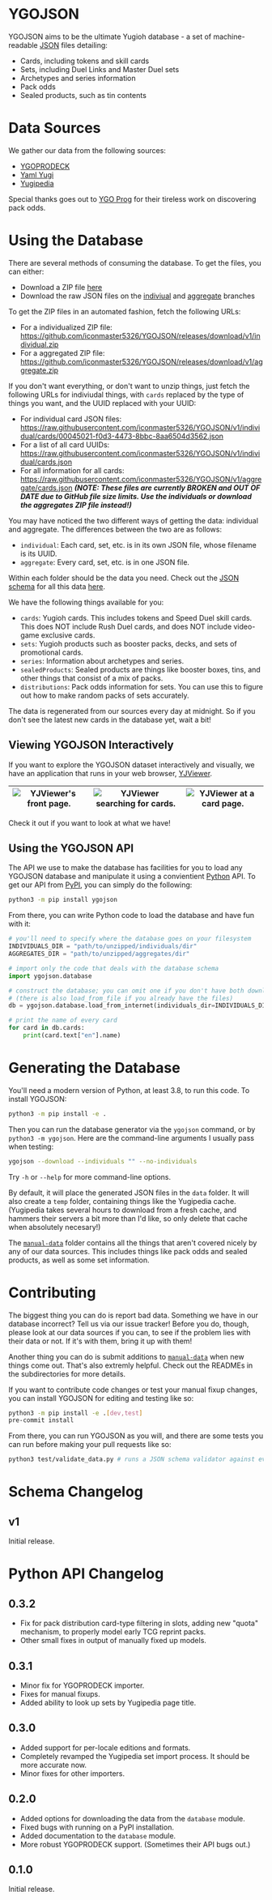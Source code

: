 # YGOJSON

YGOJSON aims to be the ultimate Yugioh database - a set of machine-readable [JSON](https://www.json.org/json-en.html) files detailing:

* Cards, including tokens and skill cards
* Sets, including Duel Links and Master Duel sets
* Archetypes and series information
* Pack odds
* Sealed products, such as tin contents

# Data Sources

We gather our data from the following sources:

* [YGOPRODECK](https://ygoprodeck.com/)
* [Yaml Yugi](https://github.com/DawnbrandBots/yaml-yugi)
* [Yugipedia](https://yugipedia.com/)

Special thanks goes out to [YGO Prog](https://www.ygoprog.com/) for their tireless work on discovering pack odds.

# Using the Database

There are several methods of consuming the database. To get the files, you can either:

* Download a ZIP file [here](https://github.com/iconmaster5326/YGOJSON/releases/latest)
* Download the raw JSON files on the [indiviual](https://github.com/iconmaster5326/YGOJSON/tree/v1/individual) and [aggregate](https://github.com/iconmaster5326/YGOJSON/tree/v1/aggregate) branches

To get the ZIP files in an automated fashion, fetch the following URLs:

* For a individualized ZIP file: https://github.com/iconmaster5326/YGOJSON/releases/download/v1/individual.zip
* For a aggregated ZIP file: https://github.com/iconmaster5326/YGOJSON/releases/download/v1/aggregate.zip

If you don't want everything, or don't want to unzip things, just fetch the following URLs for indiviudal things, with `cards` replaced by the type of things you want, and the UUID replaced with your UUID:

* For individual card JSON files: https://raw.githubusercontent.com/iconmaster5326/YGOJSON/v1/individual/cards/00045021-f0d3-4473-8bbc-8aa6504d3562.json
* For a list of all card UUIDs: https://raw.githubusercontent.com/iconmaster5326/YGOJSON/v1/individual/cards.json
* For all information for all cards: https://raw.githubusercontent.com/iconmaster5326/YGOJSON/v1/aggregate/cards.json ***(NOTE: These files are currently BROKEN and OUT OF DATE due to GitHub file size limits. Use the individuals or download the aggregates ZIP file instead!)***

You may have noticed the two different ways of getting the data: individual and aggregate. The differences between the two are as follows:

* `individual`: Each card, set, etc. is in its own JSON file, whose filename is its UUID.
* `aggregate`: Every card, set, etc. is in one JSON file.

Within each folder should be the data you need. Check out the [JSON schema](https://json-schema.org/) for all this data [here](schema/v1/).

We have the following things available for you:

* `cards`: Yugioh cards. This includes tokens and Speed Duel skill cards. This does NOT include Rush Duel cards, and does NOT include video-game exclusive cards.
* `sets`: Yugioh products such as booster packs, decks, and sets of promotional cards.
* `series`: Information about archetypes and series.
* `sealedProducts`: Sealed products are things like booster boxes, tins, and other things that consist of a mix of packs.
* `distributions`: Pack odds information for sets. You can use this to figure out how to make random packs of sets accurately.

The data is regenerated from our sources every day at midnight. So if you don't see the latest new cards in the database yet, wait a bit!

## Viewing YGOJSON Interactively

If you want to explore the YGOJSON dataset interactively and visually, we have an application that runs in your web browser, [YJViewer](https://github.com/iconmaster5326/YJViewer).

| ![YJViewer's front page.](yjv1.jpg) | ![YJViewer searching for cards.](yjv2.jpg) | ![YJViewer at a card page.](yjv3.jpg) |
| - | - | - |

Check it out if you want to look at what we have!

## Using the YGOJSON API

The API we use to make the database has facilities for you to load any YGOJSON database and manipulate it using a convientient [Python](https://www.python.org/) API. To get our API from [PyPI](https://pypi.org), you can simply do the following:

```bash
python3 -m pip install ygojson
```

From there, you can write Python code to load the database and have fun with it:

```python
# you'll need to specify where the database goes on your filesystem
INDIVIDUALS_DIR = "path/to/unzipped/individuals/dir"
AGGREGATES_DIR = "path/to/unzipped/aggregates/dir"

# import only the code that deals with the database schema
import ygojson.database

# construct the database; you can omit one if you don't have both downloaded
# (there is also load_from_file if you already have the files)
db = ygojson.database.load_from_internet(individuals_dir=INDIVIDUALS_DIR, aggregates_dir=AGGREGATES_DIR)

# print the name of every card
for card in db.cards:
    print(card.text["en"].name)
```

# Generating the Database

You'll need a modern version of Python, at least 3.8, to run this code. To install YGOJSON:

```bash
python3 -m pip install -e .
```

Then you can run the database generator via the `ygojson` command, or by `python3 -m ygojson`. Here are the command-line arguments I usually pass when testing:

```bash
ygojson --download --individuals "" --no-individuals
```

Try `-h` or `--help` for more command-line options.

By default, it will place the generated JSON files in the `data` folder. It will also create a `temp` folder, containing things like the Yugipedia cache. (Yugipedia takes several hours to download from a fresh cache, and hammers their servers a bit more than I'd like, so only delete that cache when absolutely necesary!)

The [`manual-data`](manual-data) folder contains all the things that aren't covered nicely by any of our data sources. This includes things like pack odds and sealed products, as well as some set information.

# Contributing

The biggest thing you can do is report bad data. Something we have in our database incorrect? Tell us via our issue tracker! Before you do, though, please look at our data sources if you can, to see if the problem lies with their data or not. If it's with them, bring it up with them!

Another thing you can do is submit additions to [`manual-data`](manual-data) when new things come out. That's also extremly helpful. Check out the READMEs in the subdirectories for more details.

If you want to contribute code changes or test your manual fixup changes, you can install YGOJSON for editing and testing like so:

```bash
python3 -m pip install -e .[dev,test]
pre-commit install
```

From there, you can run YGOJSON as you will, and there are some tests you can run before making your pull requests like so:

```bash
python3 test/validate_data.py # runs a JSON schema validator against everything in the data/ folder
```

# Schema Changelog

## v1

Initial release.

# Python API Changelog

## 0.3.2

* Fix for pack distribution card-type filtering in slots, adding new "quota" mechanism, to properly model early TCG reprint packs.
* Other small fixes in output of manually fixed up models.

## 0.3.1

* Minor fix for YGOPRODECK importer.
* Fixes for manual fixups.
* Added ability to look up sets by Yugipedia page title.

## 0.3.0

* Added support for per-locale editions and formats.
* Completely revamped the Yugipedia set import process. It should be more accurate now.
* Minor fixes for other importers.

## 0.2.0

* Added options for downloading the data from the `database` module.
* Fixed bugs with running on a PyPI installation.
* Added documentation to the `database` module.
* More robust YGOPRODECK support. (Sometimes their API bugs out.)

## 0.1.0

Initial release.
